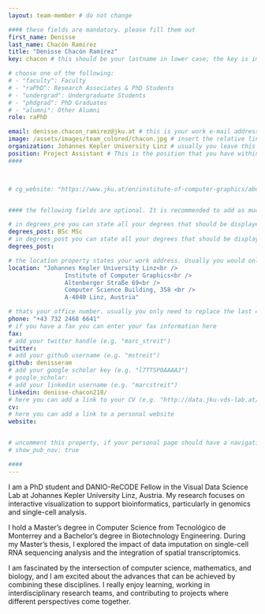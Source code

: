```yaml
---
layout: team-member # do not change

#### these fields are mandatory. please fill them out
first_name: Denisse
last_name: Chacón Ramírez
title: "Denisse Chacón Ramírez"
key: chacon # this should be your lastname in lower case; the key is important for publications or other listings that need to be linked to your profile. it needs to be unique (should there be someone else with the same lastname, please contact the admin)

# choose one of the following: 
# - "faculty": Faculty
# - "raPhD": Research Associates & PhD Students
# - "undergrad": Undergraduate Students
# - "phdgrad": PhD Graduates
# - "alumni": Other Alumni
role: raPhD

email: denisse.chacon_ramirez@jku.at # this is your work e-mail address
image: /assets/images/team_colored/chacon.jpg # insert the relative link to your profile image
organization: Johannes Kepler University Linz # usually you leave this unchanged, but if your have a different organization, feel free to change the property
position: Project Assistant # This is the position that you have within your organization. e.g. "Project Assistant", "University Assistant", "Technical Support", "Student Research" (or whatever Marc tells you^^)
####



# cg_website: "https://www.jku.at/en/institute-of-computer-graphics/about-us/team/marc-streit/" # if you add this link, there won't be a local page for your profile, but you would be redirected to another website (usually you would link your profile in the cg website)


#### the following fields are optional. It is recommended to add as much information as possible, since otherwise your page would look empty ;)

# in degrees_pre you can state all your degrees that should be displayed in front of your name e.g. "Dr", "DI", "Prof" etc. (or a combination of several)
degrees_post: BSc MSc
# in degrees_post you can state all your degrees that should be displayed after your name e.g. "BSc", "MSc" etc. (or a combination of several)
degrees_post:

# the location property states your work address. Usually you would only need to adjust the room number below i.e. change "0357" which is Marc's office to your own
location: "Johannes Kepler University Linz<br />
                Institute of Computer Graphics<br />
                Altenberger Straße 69<br />
                Computer Science Building, 358 <br />
                A-4040 Linz, Austria"

# thats your office number. usually you only need to replace the last 4 numbers with your own extension i.e. replace "6635" (you can find the extension on the right top of your office phone)
phone: "+43 732 2468 6641"
# if you have a fax you can enter your fax information here
fax:
# add your twitter handle (e.g. "marc_streit")
twitter:
# add your github username (e.g. "mstreit")
github: denisseram
# add your google scholar key (e.g. "l7TTSP0AAAAJ")
# google_scholar: 
# add your linkedin username (e.g. "marcstreit")
linkedin: denisse-chacon218/
# here you can add a link to your CV (e.g. "http://data.jku-vds-lab.at/team/marc/cv_streit.pdf")
cv: 
# here you can add a link to a personal website
website:


# uncomment this property, if your personal page should have a navigation for publications (i.e. if you have many publications). usually you don't need this.
# show_pub_nav: true

####
---
```


I am a PhD student and DANIO-ReCODE Fellow in the Visual Data Science Lab at Johannes Kepler University Linz, Austria. My research focuses on interactive visualization to support bioinformatics, particularly in genomics and single-cell analysis.

I hold a Master’s degree in Computer Science from Tecnológico de Monterrey and a Bachelor’s degree in Biotechnology Engineering. During my Master’s thesis, I explored the impact of data imputation on single-cell RNA sequencing analysis and the integration of spatial transcriptomics.

I am fascinated by the intersection of computer science, mathematics, and biology, and I am excited about the advances that can be achieved by combining these disciplines. I really enjoy learning, working in interdisciplinary research teams, and contributing to projects where different perspectives come together.

